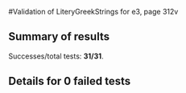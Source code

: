 #Validation of LiteryGreekStrings for e3, page 312v

## Summary of results

Successes/total tests: **31/31**.

## Details for 0 failed tests




